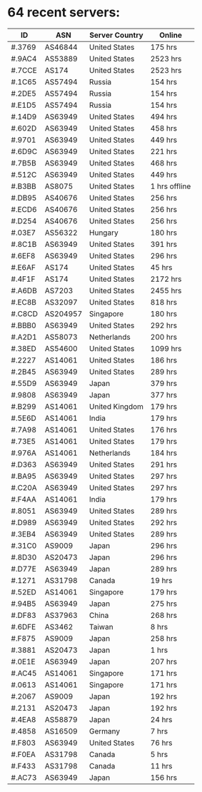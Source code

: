 # 64 recent servers:

| ID | ASN | Server Country | Online |
| ------ | ------ | ------ | ------ |
| #.3769 | AS46844 | United States | 175 hrs |
| #.9AC4 | AS53889 | United States | 2523 hrs |
| #.7CCE | AS174 | United States | 2523 hrs |
| #.1C65 | AS57494 | Russia | 154 hrs |
| #.2DE5 | AS57494 | Russia | 154 hrs |
| #.E1D5 | AS57494 | Russia | 154 hrs |
| #.14D9 | AS63949 | United States | 494 hrs |
| #.602D | AS63949 | United States | 458 hrs |
| #.9701 | AS63949 | United States | 449 hrs |
| #.6D9C | AS63949 | United States | 221 hrs |
| #.7B5B | AS63949 | United States | 468 hrs |
| #.512C | AS63949 | United States | 449 hrs |
| #.B3BB | AS8075 | United States | 1 hrs offline |
| #.DB95 | AS40676 | United States | 256 hrs |
| #.ECD6 | AS40676 | United States | 256 hrs |
| #.D254 | AS40676 | United States | 256 hrs |
| #.03E7 | AS56322 | Hungary | 180 hrs |
| #.8C1B | AS63949 | United States | 391 hrs |
| #.6EF8 | AS63949 | United States | 296 hrs |
| #.E6AF | AS174 | United States | 45 hrs |
| #.4F1F | AS174 | United States | 2172 hrs |
| #.A6DB | AS7203 | United States | 2455 hrs |
| #.EC8B | AS32097 | United States | 818 hrs |
| #.C8CD | AS204957 | Singapore | 180 hrs |
| #.BBB0 | AS63949 | United States | 292 hrs |
| #.A2D1 | AS58073 | Netherlands | 200 hrs |
| #.38ED | AS54600 | United States | 1099 hrs |
| #.2227 | AS14061 | United States | 186 hrs |
| #.2B45 | AS63949 | United States | 289 hrs |
| #.55D9 | AS63949 | Japan | 379 hrs |
| #.9808 | AS63949 | Japan | 377 hrs |
| #.B299 | AS14061 | United Kingdom | 179 hrs |
| #.5E6D | AS14061 | India | 179 hrs |
| #.7A98 | AS14061 | United States | 176 hrs |
| #.73E5 | AS14061 | United States | 179 hrs |
| #.976A | AS14061 | Netherlands | 184 hrs |
| #.D363 | AS63949 | United States | 291 hrs |
| #.BA95 | AS63949 | United States | 297 hrs |
| #.C20A | AS63949 | United States | 297 hrs |
| #.F4AA | AS14061 | India | 179 hrs |
| #.8051 | AS63949 | United States | 289 hrs |
| #.D989 | AS63949 | United States | 292 hrs |
| #.3EB4 | AS63949 | United States | 289 hrs |
| #.31C0 | AS9009 | Japan | 296 hrs |
| #.8D30 | AS20473 | Japan | 296 hrs |
| #.D77E | AS63949 | Japan | 289 hrs |
| #.1271 | AS31798 | Canada | 19 hrs |
| #.52ED | AS14061 | Singapore | 179 hrs |
| #.94B5 | AS63949 | Japan | 275 hrs |
| #.DF83 | AS37963 | China | 268 hrs |
| #.6DFE | AS3462 | Taiwan | 8 hrs |
| #.F875 | AS9009 | Japan | 258 hrs |
| #.3881 | AS20473 | Japan | 1 hrs |
| #.0E1E | AS63949 | Japan | 207 hrs |
| #.AC45 | AS14061 | Singapore | 171 hrs |
| #.0613 | AS14061 | Singapore | 171 hrs |
| #.2067 | AS9009 | Japan | 192 hrs |
| #.2131 | AS20473 | Japan | 192 hrs |
| #.4EA8 | AS58879 | Japan | 24 hrs |
| #.4858 | AS16509 | Germany | 7 hrs |
| #.F803 | AS63949 | United States | 76 hrs |
| #.F0EA | AS31798 | Canada | 5 hrs |
| #.F433 | AS31798 | Canada | 11 hrs |
| #.AC73 | AS63949 | Japan | 156 hrs |

